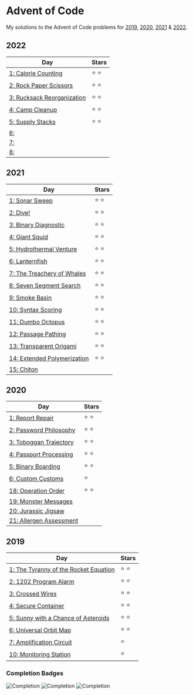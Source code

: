# Advent of Code
My solutions to the Advent of Code problems for [2019](https://adventofcode.com/2019), [2020](https://adventofcode.com/2020), [2021](https://adventofcode.com/2021) & [2022](https://adventofcode.com/2022).


## 2022
|                             Day                       |     Stars     |
|                             ---                       |     -----     |
| [1: Calorie Counting](2022/day-1)                     | :star: :star: |
| [2: Rock Paper Scissors](2022/day-2)                  | :star: :star: |
| [3: Rucksack Reorganization](2022/day-3)              | :star: :star: |
| [4: Camp Cleanup](2022/day-4)                         | :star: :star: |
| [5: Supply Stacks](2022/day-5)                        | :star: :star: |
| [6:                 ](2022/day-6)                     |               |
| [7:                 ](2022/day-7)                     |               |
| [8:                 ](2022/day-8)                     |               |

## 2021
|                             Day                       |     Stars     |
|                             ---                       |     -----     |
| [1: Sonar Sweep](2021/day-1)                          | :star: :star: |
| [2: Dive!](2021/day-2)                                | :star: :star: |
| [3: Binary Diagnostic](2021/day-3)                    | :star: :star: |
| [4: Giant Squid](2021/day-4)                          | :star: :star: |
| [5: Hydrothermal Venture](2021/day-5)                 | :star: :star: |
| [6: Lanternfish](2021/day-6)                          | :star: :star: |
| [7: The Treachery of Whales](2021/day-7)              | :star: :star: |
| [8: Seven Segment Search](2021/day-8)                 | :star: :star: |
| [9: Smoke Basin](2021/day-9)                          | :star: :star: |
| [10: Syntax Scoring](2021/day-10)                     | :star: :star: |
| [11: Dumbo Octopus](2021/day-11)                      | :star: :star: |
| [12: Passage Pathing](2021/day-12)                    | :star: :star: |
| [13: Transparent Origami](2021/day-13)                | :star: :star: |
| [14: Extended Polymerization](2021/day-14)            | :star: :star: |
| [15: Chiton](2021/day-15)                             |               |


## 2020
|                             Day                       |     Stars     |
|                             ---                       |     -----     |
| [1: Report Repair](2020/day-1)                        | :star: :star: |
| [2: Password Philosophy](2020/day-2)                  | :star: :star: |
| [3: Toboggan Trajectory](2020/day-3)                  | :star: :star: |
| [4: Passport Processing](2020/day-4)                  | :star: :star: |
| [5: Binary Boarding](2020/day-5)                      | :star: :star: |
| [6: Custom Customs](2020/day-6)                       | :star:        |
| [18: Operation Order](2020/day-18)                    | :star: :star: |
| [19: Monster Messages](2020/day-19)                   |               |
| [20: Jurassic Jigsaw](2020/day-20)                    |               |
| [21: Allergen Assessment](2020/day-21)                |               |


## 2019
|                             Day                       |     Stars     |
|                             ---                       |     -----     |
| [1: The Tyranny of the Rocket Equation](2019/day-1)   | :star: :star: |
| [2: 1202 Program Alarm](2019/day-2)                   | :star: :star: |
| [3: Crossed Wires](2019/day-3)                        | :star: :star: |
| [4: Secure Container](2019/day-4)                     | :star: :star: |
| [5: Sunny with a Chance of Asteroids](2019/day-5)     | :star: :star: |
| [6: Universal Orbit Map](2019/day-6)                  | :star: :star: |
| [7: Amplification Circuit](2019/day-7)                | :star:        |
| [10: Monitoring Station](2019/day-10)                 | :star:        |

### Completion Badges
![Completion](https://img.shields.io/badge/Completed-None-red.svg)
![Completion](https://img.shields.io/badge/Completed-Part%201-yellow.svg)
![Completion](https://img.shields.io/badge/Completed-Parts%201%20%26%202-green.svg)